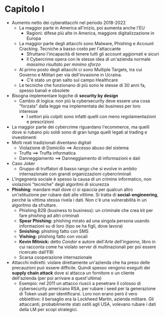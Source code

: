# Capitolo I
- Aumento netto dei cyberattacchi nel periodo 2018-2022
	- La maggior parte in America all'inizio, poi aumenta anche l'EU
		- Ragioni: difese più alte in America, maggiore digitalizzazione in Europa
	- La maggior parte degli attacchi sono Malware, Phishing e Account Cracking. Tecniche a basso costo per l'attaccante
		- Sfruttano l'incapacità di tenere tutti gli account aggiornati e sicuri
		- Il Cybercrime opera con le stesse idea di un'azienda normale *massimo risultato per minimo sforzo*
	- Al primo posto degli attacchi ci sono Multiple Targets, tra cui Governo e Militari per via dell'invasione in Ucraina. 
		- C'è stato un gran salto sul campo Healthcare
	- Le tecniche che funzionano di più sono le stesse di 30 anni fa, spesso banali e obsolete
- Bisogna implementare logiche di **security by design**
	- Cambio di logica: non più la cybersecurity deve essere una cosa "forzata" dalla legge ma implementata dei business per loro interesse
		- I settori più colpiti sono infatti quelli con meno regolamentazioni e prescrizioni
- La maggior parte dei cybercrime riguardano l'ecommerce, ma quelli dove si rubano più soldi sono di gran lunga quelli legati al trading e investimenti
- Molti reati tradizionali diventano digitali
	- Violazione di Domicilio $\implies$ Accesso abuso del sistema
	- Truffa $\implies$ Truffa informatica
	- Danneggiamento $\implies$ Danneggiamento di informazioni e dati
- Caso Joker
	- Gruppo di truffatori di basso rango che si evolve in ambito internazionale con grandi organizzazioni cybercriminali
- L'ingegneria sociale è spesso la causa di un crimine informatico, non violazioni "tecniche" degli algoritmi di sicurezza
- **Phishing**: mandare mail dove ci si spaccia per qualcun altro un'istituzione per rubare dati alle vittime. Si tratta di **social-engineering**, perché la vittima stessa rivela i dati. Non c'è una vulnerabilità in un algoritmo da sfruttare.
	- Phishing B2B (business to business): un criminale che crea kit per fare phishing ad altri criminali
	- **Spear Phishing:** phishing mirato ad una singola persona usando informazioni su di loro (tipo se ha figli, dove lavora)
	- **Smishing:** phishing fatto con SMS
	- **Vishing:** phishing fatto con vocali
	- **Kevin Mitnick:** detto *Condor* e autore dell'*Arte dell'inganno*, libro in cui racconta come ha violato server di multinazionali per poi essere ricercato dall'FBI
	- Scarsa cooperazione internazionale 
- Attacchi indiretti: violare direttamente un'azienda che ha preso delle precauzioni può essere difficile. Quindi spesso vengono eseguiti dei **supply chain attack** dove si attacca un fornitore o un cliente dell'azienda (per poi arrivare a quest'ultima)
	- Esempio: nel 2011 un attacco riuscii a penetrare il colosso di cybersecurity americano RSA, per rubare i seed per la generazione di Token usati per identificarsi. Loro non erano però il vero obbiettivo: il bersaglio era la Lockheed Martin, azienda militare. Gli attaccanti, probabilmente stati ostili agli USA, volevano rubare i dati della LM per scopi strategici.

